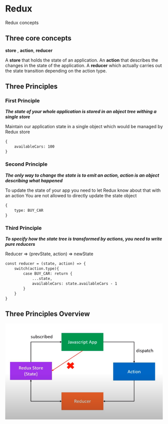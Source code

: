 # Redux

Redux concepts

## Three core concepts

**store** , **action**, **reducer**

A **store** that holds the state of an application.
An **action** that describes the changes in the state of the application.
A **reducer** which actually carries out the state transition depending on the action type.

## Three Principles

### First Principle

**_The state of your whole application is stored in an object tree withing a single store_**

Maintain our application state in a single object which would be managed by Redux store

```
{
    availableCars: 100
}
```

### Second Principle

**_The only way to change the state is to emit an action, action is an object describing what happened_**

To update the state of your app you need to let Redux know about that with an action
You are not allowed to directly update the state object

```
{
    type: BUY_CAR
}
```

### Third Principle

**_To specify how the state tree is transformed by actions, you need to write pure reducers_**

Reducer => (prevState, action) => newState

```
const reducer = (state, action) => {
    switch(action.type){
        case BUY_CAR: return {
            ...state,
            availableCars: state.availableCars - 1
        }
    }
}
```

## Three Principles Overview

![Overview](./ReduxOverview.PNG "Overview")
